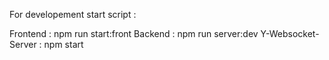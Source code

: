 For developement start script :

Frontend : npm run start:front
Backend : npm run server:dev
Y-Websocket-Server : npm start
